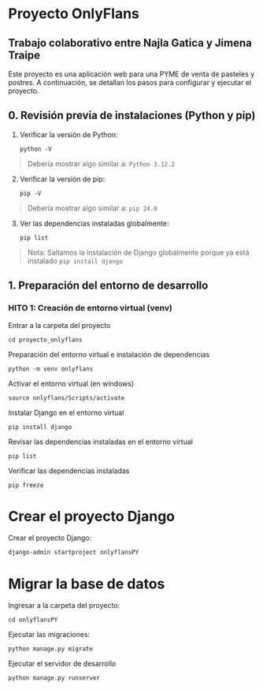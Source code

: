 # Proyecto OnlyFlans
## Trabajo colaborativo entre Najla Gatica y Jimena Traipe


Este proyecto es una aplicación web para una PYME de venta de pasteles y postres. A continuación, se detallan los pasos para configurar y ejecutar el proyecto.

## 0. Revisión previa de instalaciones (Python y pip)

1. Verificar la versión de Python:
    ```
    python -V
    ```
> Debería mostrar algo similar a: ```Python 3.12.2```

2. Verificar la versión de pip:
    ```
    pip -V
    ```
> Debería mostrar algo similar a: ``` pip 24.0 ```

3. Ver las dependencias instaladas globalmente:
    ```
    pip list
    ```

> Nota: Saltamos la instalación de Django globalmente porque ya está instalado ```pip install django```


## 1. Preparación del entorno de desarrollo

### HITO 1: Creación de entorno virtual (venv)

Entrar a la carpeta del proyecto
```
cd proyecto_onlyflans
```
Preparación del entorno virtual e instalación de dependencias
```
python -m venv onlyflans
```
Activar el entorno virtual (en windows)
```
source onlyflans/Scripts/activate
```

Instalar Django en el entorno virtual
```
pip install django
```

Revisar las dependencias instaladas en el entorno virtual
```
pip list
```

Verificar las dependencias instaladas
```
pip freeze
```

# Crear el proyecto Django
Crear el proyecto Django:
```
django-admin startproject onlyflansPY
```

# Migrar la base de datos
Ingresar a la carpeta del proyecto:
```
cd onlyflansPY
```
Ejecutar las migraciones:
```
python manage.py migrate
```
Ejecutar el servidor de desarrollo
```
python manage.py runserver
```
